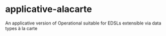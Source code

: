 # applicative-alacarte
An applicative version of Operational suitable for EDSLs extensible via data types à la carte

